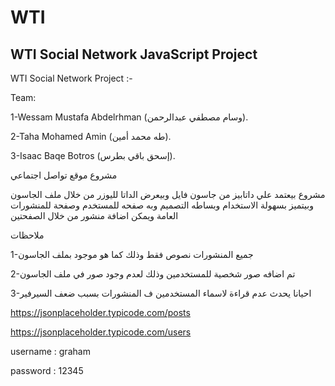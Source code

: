 # WTI
WTI Social Network JavaScript Project
------------------------------------------------------

WTI Social Network Project :-

Team:

1-Wessam Mustafa Abdelrhman (وسام مصطفي عبدالرحمن).

2-Taha Mohamed Amin (طه محمد أمين).

3-Isaac Baqe Botros (إسحق باقي بطرس).

مشروع موقع تواصل اجتماعي

مشروع بيعتمد علي داتابيز من جاسون فايل وبيعرض الداتا لليوزر من خلال ملف الجاسون وبيتميز بسهولة الاستخدام وبساطه التصميم وبه صفحه للمستخدم وصفحة للمنشورات العامة ويمكن اضافة منشور من خلال الصفحتين

ملاحظات

1-جميع المنشورات نصوص فقط وذلك كما هو موجود بملف الجاسون

2-تم اضافه صور شخصية للمستخدمين وذلك لعدم وجود صور في ملف الجاسون

3-احيانا يحدث عدم قراءة لاسماء المستخدمين ف المنشورات بسبب ضعف السيرفير

https://jsonplaceholder.typicode.com/posts

https://jsonplaceholder.typicode.com/users

username : graham

password : 12345
